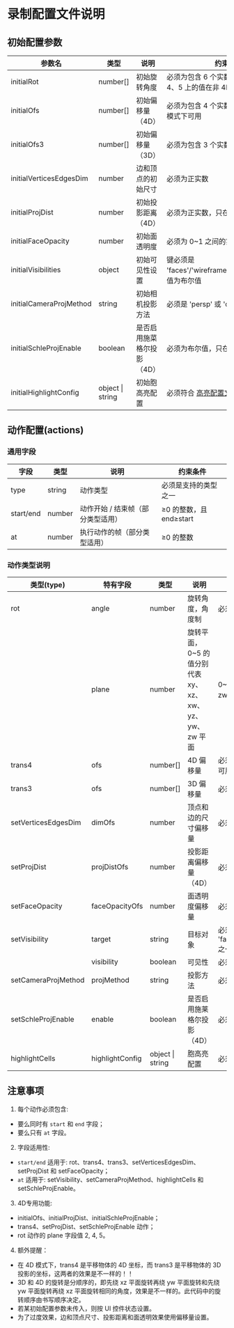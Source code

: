 # 录制配置文件说明

## 初始配置参数

| 参数名                  | 类型              | 说明                       | 约束条件                                                             |
|-------------------------|-------------------|----------------------------|----------------------------------------------------------------------|
| initialRot              | number[]          | 初始旋转角度               | 必须为包含 6 个实数的数组，索引 2、4、5 上的值在非 4D 模式下必须为 0 |
| initialOfs              | number[]          | 初始偏移量（4D）           | 必须为包含 4 个实数的数组，只在 4D 模式下可用                        |
| initialOfs3             | number[]          | 初始偏移量（3D）           | 必须为包含 3 个实数的数组                                            |
| initialVerticesEdgesDim | number            | 边和顶点的初始尺寸         | 必须为正实数                                                         |
| initialProjDist         | number            | 初始投影距离（4D）         | 必须为正实数，只在 4D 模式下可用                                     |
| initialFaceOpacity      | number            | 初始面透明度               | 必须为 0~1 之间的实数                                                |
| initialVisibilities     | object            | 初始可见性设置             | 键必须是 'faces'/'wireframe'/'vertices'/'axes'，值为布尔值           |
| initialCameraProjMethod | string            | 初始相机投影方法           | 必须是 'persp' 或 'ortho'                                            |
| initialSchleProjEnable  | boolean           | 是否启用施菜格尔投影（4D） | 必须为布尔值，只在 4D 模式下可用                                     |
| initialHighlightConfig  | object \| string  | 初始胞高亮配置             | 必须符合 [高亮配置文件](HighlightConfigFormat.md) 格式               |

## 动作配置(actions)

### 通用字段
| 字段      | 类型    | 说明                             | 约束条件                |
|-----------|---------|----------------------------------|-------------------------|
| type      | string  | 动作类型                         | 必须是支持的类型之一    |
| start/end | number  | 动作开始 / 结束帧（部分类型适用）| ≥0 的整数，且 end≥start |
| at        | number  | 执行动作的帧（部分类型适用）     | ≥0 的整数               |

### 动作类型说明

| 类型(type)          | 特有字段        | 类型             | 说明                                                   | 约束条件                                               |
|---------------------|-----------------|------------------|--------------------------------------------------------|--------------------------------------------------------|
| rot                 | angle           | number           | 旋转角度，角度制                                       | 必须为实数                                             |
|                     | plane           | number           | 旋转平面，0~5 的值分别代表 xy、xz、xw、yz、yw、zw 平面 | 0~5 的整数，2、4、5（xw、yw 和 zw）仅在 4D 模式可用    |
| trans4              | ofs             | number[]         | 4D 偏移量                                              | 必须为 4 个实数的数组（仅 4D 模式可用）                |
| trans3              | ofs             | number[]         | 3D 偏移量                                              | 必须为 3 个实数的数组                                  |
| setVerticesEdgesDim | dimOfs          | number           | 顶点和边的尺寸偏移量                                   | 必须为实数                                             |
| setProjDist         | projDistOfs     | number           | 投影距离偏移量（4D）                                   | 必须为实数（仅4D模式可用）                             |
| setFaceOpacity      | faceOpacityOfs  | number           | 面透明度偏移量                                         | 必须为实数                                             |
| setVisibility       | target          | string           | 目标对象                                               | 必须是 'faces'/'wireframe'/'vertices'/'axes' 之一      |
|                     | visibility      | boolean          | 可见性                                                 | 必须为布尔值                                           |
| setCameraProjMethod | projMethod      | string           | 投影方法                                               | 必须是 'persp' 或 'ortho'                              |
| setSchleProjEnable  | enable          | boolean          | 是否启用施莱格尔投影（4D）                             | 必须为布尔值（仅4D模式可用）                           |
| highlightCells      | highlightConfig | object \| string | 胞高亮配置                                             | 必须符合 [高亮配置文件](HighlightConfigFormat.md) 格式 |

## 注意事项

1. 每个动作必须包含:
  - 要么同时有 `start` 和 `end` 字段；
  - 要么只有 `at` 字段。

2. 字段适用性:
  - `start/end` 适用于: rot、trans4、trans3、setVerticesEdgesDim、setProjDist 和 setFaceOpacity；
  - `at` 适用于: setVisibility、setCameraProjMethod、highlightCells 和 setSchleProjEnable。

3. 4D专用功能:
  - initialOfs、initialProjDist、initialSchleProjEnable；
  - trans4、setProjDist、setSchleProjEnable 动作；
  - rot 动作的 plane 字段值 2, 4, 5。

4. 额外提醒：
  - 在 4D 模式下，trans4 是平移物体的 4D 坐标，而 trans3 是平移物体的 3D 投影的坐标，这两者的效果是不一样的！！
  - 3D 和 4D 的旋转是分顺序的，即先绕 xz 平面旋转再绕 yw 平面旋转和先绕 yw 平面旋转再绕 xz 平面旋转相同的角度，效果是不一样的。此代码中的旋转顺序由书写顺序决定。
  - 若某初始配置参数未传入，则按 UI 控件状态设置。
  - 为了过度效果，边和顶点尺寸、投影距离和面透明效果使用偏移量设置。
